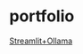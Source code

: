 # portfolio


[Streamlit+Ollama](https://github.com/gislibh/portfolio/tree/main/Streamlit%20%2B%20Ollama)